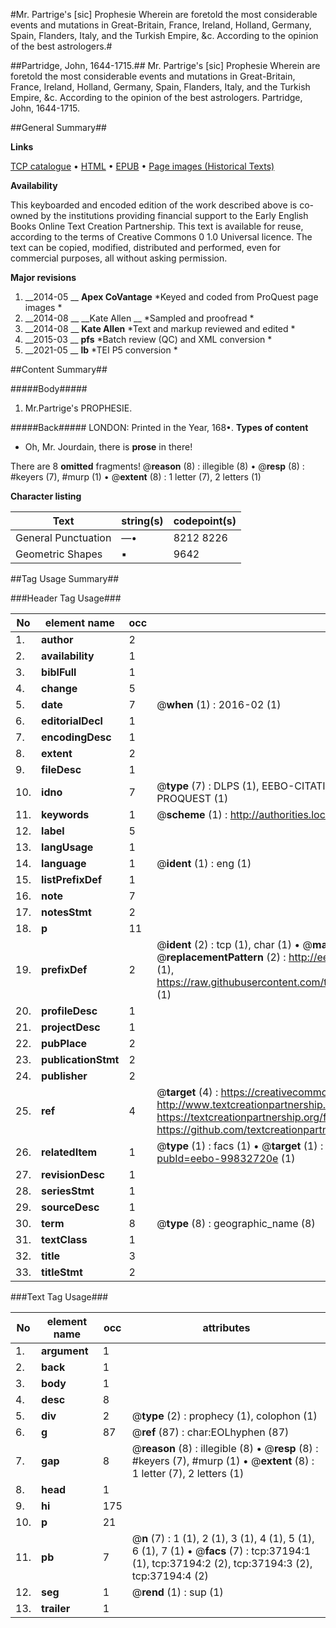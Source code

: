 #Mr. Partrige's [sic] Prophesie Wherein are foretold the most considerable events and mutations in Great-Britain, France, Ireland, Holland, Germany, Spain, Flanders, Italy, and the Turkish Empire, &c. According to the opinion of the best astrologers.#

##Partridge, John, 1644-1715.##
Mr. Partrige's [sic] Prophesie Wherein are foretold the most considerable events and mutations in Great-Britain, France, Ireland, Holland, Germany, Spain, Flanders, Italy, and the Turkish Empire, &c. According to the opinion of the best astrologers.
Partridge, John, 1644-1715.

##General Summary##

**Links**

[TCP catalogue](http://www.ota.ox.ac.uk/tcp/)  • 
[HTML](http://tei.it.ox.ac.uk/tcp/Texts-HTML/free/A56/A56517.html)  • 
[EPUB](http://tei.it.ox.ac.uk/tcp/Texts-EPUB/free/A56/A56517.epub) • 
[Page images (Historical Texts)](https://historicaltexts.jisc.ac.uk/eebo-99832720e)

**Availability**

This keyboarded and encoded edition of the work described above is co-owned by the
    institutions providing financial support to the Early English Books Online Text Creation
    Partnership. This text is available for reuse, according to the terms of  Creative Commons 0 1.0 Universal
    licence. The text can be copied, modified, distributed and performed, even for commercial
    purposes, all without asking permission.

**Major revisions**

1. __2014-05 __ __Apex CoVantage__ *Keyed and coded from ProQuest page images *
1. __2014-08 __ __Kate Allen __ *Sampled and proofread *
1. __2014-08 __ __Kate Allen__ *Text and markup reviewed and edited *
1. __2015-03 __ __pfs__ *Batch review (QC) and XML conversion *
1. __2021-05 __ __lb__ *TEI P5 conversion *

##Content Summary##

#####Body#####

1. Mr.Partrige's PROPHESIE.

#####Back#####
LONDON: Printed in the Year, 168•.
**Types of content**

  * Oh, Mr. Jourdain, there is **prose** in there!

There are 8 **omitted** fragments! 
 @__reason__ (8) : illegible (8)  •  @__resp__ (8) : #keyers (7), #murp (1)  •  @__extent__ (8) : 1 letter (7), 2 letters (1)

**Character listing**


|Text|string(s)|codepoint(s)|
|---|---|---|
|General Punctuation|—•|8212 8226|
|Geometric Shapes|▪|9642|

##Tag Usage Summary##

###Header Tag Usage###

|No|element name|occ|attributes|
|---|---|---|---|
|1.|__author__|2||
|2.|__availability__|1||
|3.|__biblFull__|1||
|4.|__change__|5||
|5.|__date__|7| @__when__ (1) : 2016-02 (1)|
|6.|__editorialDecl__|1||
|7.|__encodingDesc__|1||
|8.|__extent__|2||
|9.|__fileDesc__|1||
|10.|__idno__|7| @__type__ (7) : DLPS (1), EEBO-CITATION (1), VID (1), EEBO-PROQUEST (1), STC (2), PROQUEST (1)|
|11.|__keywords__|1| @__scheme__ (1) : http://authorities.loc.gov/ (1)|
|12.|__label__|5||
|13.|__langUsage__|1||
|14.|__language__|1| @__ident__ (1) : eng (1)|
|15.|__listPrefixDef__|1||
|16.|__note__|7||
|17.|__notesStmt__|2||
|18.|__p__|11||
|19.|__prefixDef__|2| @__ident__ (2) : tcp (1), char (1)  •  @__matchPattern__ (2) : ([0-9\-]+):([0-9IVX]+) (1), (.+) (1)  •  @__replacementPattern__ (2) : http://eebo.chadwyck.com/downloadtiff?vid=$1&page=$2 (1), https://raw.githubusercontent.com/textcreationpartnership/Texts/master/tcpchars.xml#$1 (1)|
|20.|__profileDesc__|1||
|21.|__projectDesc__|1||
|22.|__pubPlace__|2||
|23.|__publicationStmt__|2||
|24.|__publisher__|2||
|25.|__ref__|4| @__target__ (4) : https://creativecommons.org/publicdomain/zero/1.0/ (1), http://www.textcreationpartnership.org/docs/. (1), https://textcreationpartnership.org/faq/#faq05 (1), https://github.com/textcreationpartnership (1)|
|26.|__relatedItem__|1| @__type__ (1) : facs (1)  •  @__target__ (1) : https://data.historicaltexts.jisc.ac.uk/view?pubId=eebo-99832720e (1)|
|27.|__revisionDesc__|1||
|28.|__seriesStmt__|1||
|29.|__sourceDesc__|1||
|30.|__term__|8| @__type__ (8) : geographic_name (8)|
|31.|__textClass__|1||
|32.|__title__|3||
|33.|__titleStmt__|2||


###Text Tag Usage###

|No|element name|occ|attributes|
|---|---|---|---|
|1.|__argument__|1||
|2.|__back__|1||
|3.|__body__|1||
|4.|__desc__|8||
|5.|__div__|2| @__type__ (2) : prophecy (1), colophon (1)|
|6.|__g__|87| @__ref__ (87) : char:EOLhyphen (87)|
|7.|__gap__|8| @__reason__ (8) : illegible (8)  •  @__resp__ (8) : #keyers (7), #murp (1)  •  @__extent__ (8) : 1 letter (7), 2 letters (1)|
|8.|__head__|1||
|9.|__hi__|175||
|10.|__p__|21||
|11.|__pb__|7| @__n__ (7) : 1 (1), 2 (1), 3 (1), 4 (1), 5 (1), 6 (1), 7 (1)  •  @__facs__ (7) : tcp:37194:1 (1), tcp:37194:2 (2), tcp:37194:3 (2), tcp:37194:4 (2)|
|12.|__seg__|1| @__rend__ (1) : sup (1)|
|13.|__trailer__|1||
